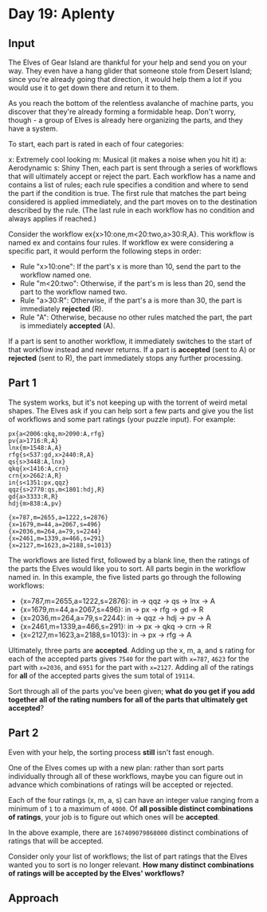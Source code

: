 # Day 19: Aplenty

## Input

The Elves of Gear Island are thankful for your help and send you on your way. They even have a hang glider that someone stole from Desert Island; since you're already going that direction, it would help them a lot if you would use it to get down there and return it to them.

As you reach the bottom of the relentless avalanche of machine parts, you discover that they're already forming a formidable heap. Don't worry, though - a group of Elves is already here organizing the parts, and they have a system.

To start, each part is rated in each of four categories:

x: Extremely cool looking
m: Musical (it makes a noise when you hit it)
a: Aerodynamic
s: Shiny
Then, each part is sent through a series of workflows that will ultimately accept or reject the part. Each workflow has a name and contains a list of rules; each rule specifies a condition and where to send the part if the condition is true. The first rule that matches the part being considered is applied immediately, and the part moves on to the destination described by the rule. (The last rule in each workflow has no condition and always applies if reached.)

Consider the workflow ex{x>10:one,m<20:two,a>30:R,A}. This workflow is named ex and contains four rules. If workflow ex were considering a specific part, it would perform the following steps in order:

- Rule "x>10:one": If the part's x is more than 10, send the part to the workflow named one.
- Rule "m<20:two": Otherwise, if the part's m is less than 20, send the part to the workflow named two.
- Rule "a>30:R": Otherwise, if the part's a is more than 30, the part is immediately **rejected** (R).
- Rule "A": Otherwise, because no other rules matched the part, the part is immediately **accepted** (A).

If a part is sent to another workflow, it immediately switches to the start of that workflow instead and never returns. If a part is **accepted** (sent to A) or **rejected** (sent to R), the part immediately stops any further processing.

## Part 1

The system works, but it's not keeping up with the torrent of weird metal shapes. The Elves ask if you can help sort a few parts and give you the list of workflows and some part ratings (your puzzle input). For example:

```
px{a<2006:qkq,m>2090:A,rfg}
pv{a>1716:R,A}
lnx{m>1548:A,A}
rfg{s<537:gd,x>2440:R,A}
qs{s>3448:A,lnx}
qkq{x<1416:A,crn}
crn{x>2662:A,R}
in{s<1351:px,qqz}
qqz{s>2770:qs,m<1801:hdj,R}
gd{a>3333:R,R}
hdj{m>838:A,pv}

{x=787,m=2655,a=1222,s=2876}
{x=1679,m=44,a=2067,s=496}
{x=2036,m=264,a=79,s=2244}
{x=2461,m=1339,a=466,s=291}
{x=2127,m=1623,a=2188,s=1013}
```

The workflows are listed first, followed by a blank line, then the ratings of the parts the Elves would like you to sort. All parts begin in the workflow named in. In this example, the five listed parts go through the following workflows:

- {x=787,m=2655,a=1222,s=2876}: in -> qqz -> qs -> lnx -> A
- {x=1679,m=44,a=2067,s=496}: in -> px -> rfg -> gd -> R
- {x=2036,m=264,a=79,s=2244}: in -> qqz -> hdj -> pv -> A
- {x=2461,m=1339,a=466,s=291}: in -> px -> qkq -> crn -> R
- {x=2127,m=1623,a=2188,s=1013}: in -> px -> rfg -> A

Ultimately, three parts are **accepted**. Adding up the x, m, a, and s rating for each of the accepted parts gives `7540` for the part with `x=787`, `4623` for the part with `x=2036`, and `6951` for the part with `x=2127`. Adding all of the ratings for **all** of the accepted parts gives the sum total of `19114`.

Sort through all of the parts you've been given; **what do you get if you add together all of the rating numbers for all of the parts that ultimately get accepted**?

## Part 2
Even with your help, the sorting process **still** isn't fast enough.

One of the Elves comes up with a new plan: rather than sort parts individually through all of these workflows, maybe you can figure out in advance which combinations of ratings will be accepted or rejected.

Each of the four ratings (x, m, a, s) can have an integer value ranging from a minimum of `1` to a maximum of `4000`. Of **all possible distinct combinations of ratings**, your job is to figure out which ones will be **accepted**.

In the above example, there are `167409079868000` distinct combinations of ratings that will be accepted.

Consider only your list of workflows; the list of part ratings that the Elves wanted you to sort is no longer relevant. **How many distinct combinations of ratings will be accepted by the Elves' workflows?**

## Approach
